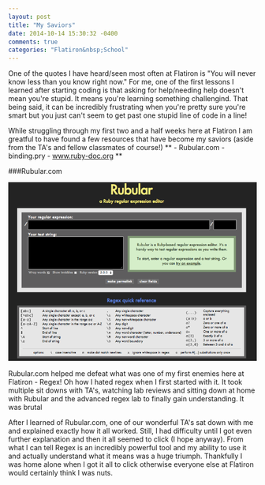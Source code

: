 ```yaml
---
layout: post
title: "My Saviors"
date: 2014-10-14 15:30:32 -0400
comments: true
categories: "Flatiron&nbsp;School"
---
```


One of the quotes I have heard/seen most often at Flatiron is "You will never know less than you know right now." For me, one of the first lessons I learned after starting coding is that asking for help/needing help doesn't mean you're stupid. It means you're learning something challengind. That being said, it can be incredibly frustrating when you're pretty sure you're smart but you just can't seem to get past one stupid line of code in a line!

While struggling through my first two and a half weeks here at Flatiron I am greatful to have found a few resources that have become my saviors (aside from the TA's and fellow classmates of course!)
 ** - Rubular.com  - binding.pry  - www.ruby-doc.org **


###Rubular.com 

![alt text](https://github.com/brianneking86/brianneking86.github.io/blob/source/source/images/rubular.tiff "Rubular website")

Rubular.com helped me defeat what was one of my first enemies here at Flatiron - Regex! Oh how I hated regex when I first started with it. It took multiple sit downs with TA's, watching lab reviews and sitting down at home with Rubular and the advanced regex lab to finally gain understanding. It was brutal



After I learned of Rubular.com, one of our wonderful TA's sat down with me and explained exactly how it all worked. Still, I had difficulty until I got even further explanation and then it all seemed to click (I hope anyway). From what I can tell Regex is an incredibly powerful tool and my ability to use it and actually understand what it means was a huge triumph. Thankfully I was home alone when I got it all to click otherwise everyone else at Flatiron would certainly think I was nuts.